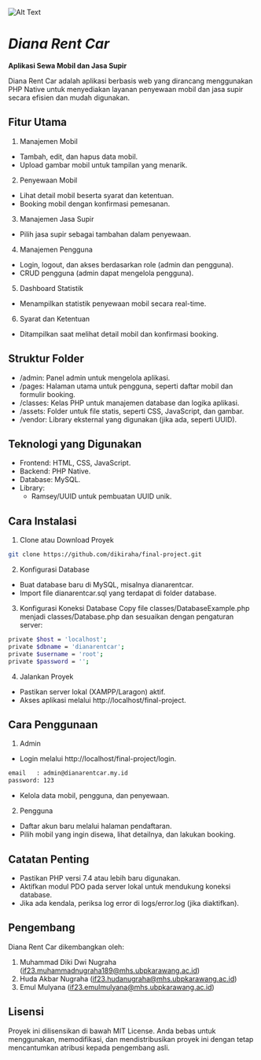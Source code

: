 ![Alt Text](https://camo.githubusercontent.com/c5b3937f91571ee5f08666616aba844deff3b6d173a3aff153a3b9647136a3f0/68747470733a2f2f75706c6f61642e77696b696d656469612e6f72672f77696b6970656469612f636f6d6d6f6e732f7468756d622f322f32372f5048502d6c6f676f2e7376672f35303070782d5048502d6c6f676f2e7376672e706e67 "PHP")

# **_Diana Rent Car_**

**Aplikasi Sewa Mobil dan Jasa Supir**

Diana Rent Car adalah aplikasi berbasis web yang dirancang menggunakan PHP Native untuk menyediakan layanan penyewaan mobil dan jasa supir secara efisien dan mudah digunakan.

## Fitur Utama

1. Manajemen Mobil

- Tambah, edit, dan hapus data mobil.
- Upload gambar mobil untuk tampilan yang menarik.

2. Penyewaan Mobil

- Lihat detail mobil beserta syarat dan ketentuan.
- Booking mobil dengan konfirmasi pemesanan.

3. Manajemen Jasa Supir

- Pilih jasa supir sebagai tambahan dalam penyewaan.

4. Manajemen Pengguna

- Login, logout, dan akses berdasarkan role (admin dan pengguna).
- CRUD pengguna (admin dapat mengelola pengguna).

5. Dashboard Statistik

- Menampilkan statistik penyewaan mobil secara real-time.

6. Syarat dan Ketentuan

- Ditampilkan saat melihat detail mobil dan konfirmasi booking.

## Struktur Folder

- /admin: Panel admin untuk mengelola aplikasi.
- /pages: Halaman utama untuk pengguna, seperti daftar mobil dan formulir booking.
- /classes: Kelas PHP untuk manajemen database dan logika aplikasi.
- /assets: Folder untuk file statis, seperti CSS, JavaScript, dan gambar.
- /vendor: Library eksternal yang digunakan (jika ada, seperti UUID).

## Teknologi yang Digunakan

- Frontend: HTML, CSS, JavaScript.
- Backend: PHP Native.
- Database: MySQL.
- Library:
  - Ramsey/UUID untuk pembuatan UUID unik.

## Cara Instalasi

1. Clone atau Download Proyek

```bash
git clone https://github.com/dikiraha/final-project.git
```

2. Konfigurasi Database

- Buat database baru di MySQL, misalnya dianarentcar.
- Import file dianarentcar.sql yang terdapat di folder database.

3. Konfigurasi Koneksi Database
   Copy file classes/DatabaseExample.php menjadi classes/Database.php dan sesuaikan dengan pengaturan server:

```bash
private $host = 'localhost';
private $dbname = 'dianarentcar';
private $username = 'root';
private $password = '';
```

4. Jalankan Proyek

- Pastikan server lokal (XAMPP/Laragon) aktif.
- Akses aplikasi melalui http://localhost/final-project.

## Cara Penggunaan

1. Admin

- Login melalui http://localhost/final-project/login.

```bash
email   : admin@dianarentcar.my.id
password: 123
```

- Kelola data mobil, pengguna, dan penyewaan.

2. Pengguna

- Daftar akun baru melalui halaman pendaftaran.
- Pilih mobil yang ingin disewa, lihat detailnya, dan lakukan booking.

## Catatan Penting

- Pastikan PHP versi 7.4 atau lebih baru digunakan.
- Aktifkan modul PDO pada server lokal untuk mendukung koneksi database.
- Jika ada kendala, periksa log error di logs/error.log (jika diaktifkan).

## Pengembang

Diana Rent Car dikembangkan oleh:

1. Muhammad Diki Dwi Nugraha (if23.muhammadnugraha189@mhs.ubpkarawang.ac.id)
2. Huda Akbar Nugraha (if23.hudanugraha@mhs.ubpkarawang.ac.id)
3. Emul Mulyana (if23.emulmulyana@mhs.ubpkarawang.ac.id)

## Lisensi

Proyek ini dilisensikan di bawah MIT License. Anda bebas untuk menggunakan, memodifikasi, dan mendistribusikan proyek ini dengan tetap mencantumkan atribusi kepada pengembang asli.
